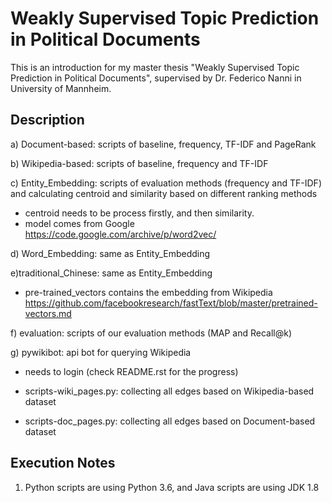 # Weakly Supervised Topic Prediction in Political Documents
This is an introduction for my master thesis "Weakly Supervised Topic Prediction in Political Documents", supervised by Dr. Federico Nanni in University of Mannheim.

Description
------------
a) Document-based: scripts of baseline, frequency, TF-IDF and PageRank

b) Wikipedia-based: scripts of baseline, frequency and TF-IDF

c) Entity_Embedding: scripts of evaluation methods (frequency and TF-IDF) and calculating centroid and similarity based on different ranking methods

  * centroid needs to be process firstly, and then similarity.
  * model comes from Google https://code.google.com/archive/p/word2vec/

d) Word_Embedding: same as Entity_Embedding

e)traditional_Chinese: same as Entity_Embedding
	
  * pre-trained_vectors contains the embedding from Wikipedia https://github.com/facebookresearch/fastText/blob/master/pretrained-vectors.md

f) evaluation: scripts of our evaluation methods (MAP and Recall@k) 

g) pywikibot: api bot for querying Wikipedia
	
  * needs to login (check README.rst for the progress)
	
  * scripts-wiki_pages.py: collecting all edges based on Wikipedia-based dataset
	
  * scripts-doc_pages.py: collecting all edges based on Document-based dataset

Execution Notes
----------------
1) Python scripts are using Python 3.6, and Java scripts are using JDK 1.8
